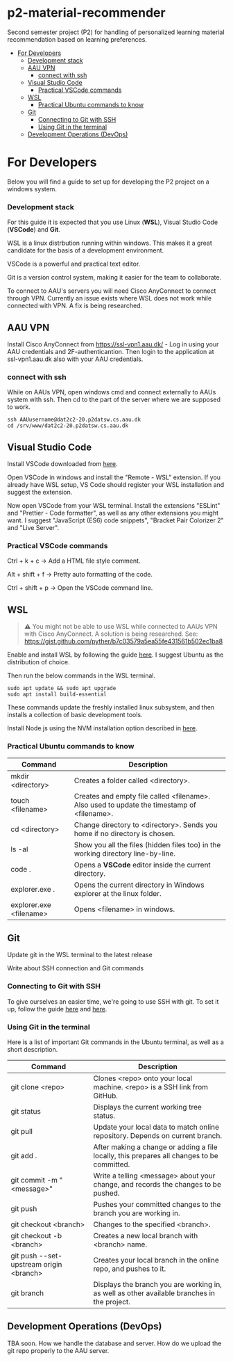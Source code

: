 # p2-material-recommender
Second semester project (P2) for handling of personalized learning material recommendation based on learning preferences.

- [For Developers](#for-developers)
    + [Development stack](#development-stack)
  * [AAU VPN](#aau-vpn)
    + [connect with ssh](#connect-with-ssh)
  * [Visual Studio Code](#visual-studio-code)
    + [Practical VSCode commands](#practical-vscode-commands)
  * [WSL](#wsl)
    + [Practical Ubuntu commands to know](#practical-ubuntu-commands-to-know)
  * [Git](#git)
    + [Connecting to Git with SSH](#connecting-to-git-with-ssh)
    + [Using Git in the terminal](#using-git-in-the-terminal)
  * [Development Operations (DevOps)](#development-operations--devops-)

# For Developers

Below you will find a guide to set up for developing the P2 project on a windows system.

### Development stack

For this guide it is expected that you use Linux (**WSL**), Visual Studio Code (**VSCode**) and **Git**.

WSL is a linux distrbution running within windows. This makes it a great candidate for the basis of a development environment.

VSCode is a powerful and practical text editor.

Git is a version control system, making it easier for the team to collaborate.

To connect to AAU's servers you will need Cisco AnyConnect to connect through VPN. Currently an issue exists where WSL does not work while connected with VPN. A fix is being researched.

## AAU VPN

Install Cisco AnyConnect from https://ssl-vpn1.aau.dk/ - Log in using your AAU credentials and 2F-authenticantion. Then login to the application at ssl-vpn1.aau.dk also with your AAU credentials.

### connect with ssh

While on AAUs VPN, open windows cmd and connect externally to AAUs system with ssh. Then cd to the part of the server where we are supposed to work.

```shell
ssh AAUusername@dat2c2-20.p2datsw.cs.aau.dk
cd /srv/www/dat2c2-20.p2datsw.cs.aau.dk
```

## Visual Studio Code

Install VSCode downloaded from [here](https://code.visualstudio.com/ "Visual Studio Code - Code Editing. Redefined").

Open VSCode in windows and install the "Remote - WSL" extension. If you already have WSL setup, VS Code should register your WSL installation and suggest the extension.

Now open VSCode from your WSL terminal. Install the extensions "ESLint" and "Prettier - Code formatter", as well as any other extensions you might want. I suggest "JavaScript (ES6) code snippets", "Bracket Pair Colorizer 2" and "Live Server".

### Practical VSCode commands

Ctrl + k + c -> Add a HTML file style comment.

Alt + shift + f -> Pretty auto formatting of the code.

Ctrl + shift + p -> Open the VSCode command line.

## WSL

> :warning: You might not be able to use WSL while connected to AAUs VPN with Cisco AnyConnect. 
> A solution is being researched. See: https://gist.github.com/pyther/b7c03579a5ea55fe431561b502ec1ba8

Enable and install WSL by following the guide [here](https://docs.microsoft.com/en-us/windows/wsl/install-win10 "Install Windows Subsystem for Linux (WSL) on Windows 10"). I suggest Ubuntu as the distribution of choice.

Then run the below commands in the WSL terminal.

```shell
sudo apt update && sudo apt upgrade
sudo apt install build-essential
```

These commands update the freshly installed linux subsystem, and then installs a collection of basic development tools.

Install Node.js using the NVM installation option described in [here](https://linuxize.com/post/how-to-install-node-js-on-ubuntu-20-04/ "How to Install Node.js and npm on Ubuntu 20.04").

### Practical Ubuntu commands to know

| Command                  | Description                                                  |
| ------------------------ | ------------------------------------------------------------ |
| mkdir \<directory>       | Creates a folder called \<directory>.                        |
| touch \<filename>        | Creates and empty file called \<filename>. Also used to update the timestamp of \<filename>. |
| cd \<directory>          | Change directory to \<directory>. Sends you home if no directory is chosen. |
| ls -al                   | Show you all the files (hidden files too) in the working directory line-by-line. |
| code .                   | Opens a **VSCode** editor inside the current directory.      |
| explorer.exe .           | Opens the current directory in Windows explorer at the linux folder. |
| explorer.exe \<filename> | Opens \<filename> in windows.                                |

## Git

Update git in the WSL terminal to the latest release

Write about SSH connection and Git commands

### Connecting to Git with SSH

To give ourselves an easier time, we're going to use SSH with git. To set it up, follow the guide [here](https://docs.github.com/en/free-pro-team@latest/github/authenticating-to-github/generating-a-new-ssh-key-and-adding-it-to-the-ssh-agent) and [here](https://docs.github.com/en/free-pro-team@latest/github/authenticating-to-github/adding-a-new-ssh-key-to-your-github-account).

### Using Git in the terminal

Here is a list of important Git commands in the Ubuntu terminal, as well as a short description.

| Command                                  | Description                                                  |
| ---------------------------------------- | ------------------------------------------------------------ |
| git clone \<repo>                        | Clones \<repo> onto your local machine. \<repo> is a SSH link from GitHub. |
| git status                               | Displays the current working tree status.                    |
| git pull                                 | Update your local data to match online repository. Depends on current branch. |
| git add .                                | After making a change or adding a file locally, this prepares all changes to be committed. |
| git commit -m "\<message>"               | Write a telling \<message> about your change, and records the changes to be pushed. |
| git push                                 | Pushes your committed changes to the branch you are working in. |
| git checkout \<branch>                   | Changes to the specified \<branch>.                          |
| git checkout -b \<branch>                | Creates a new local branch with \<branch> name.              |
| git push --set-upstream origin \<branch> | Creates your local branch in the online repo, and pushes to it. |
| git branch                               | Displays the branch you are working in, as well as other available branches in the project. |

## Development Operations (DevOps)

TBA soon. How we handle the database and server.
How do we upload the git repo properly to the AAU server.
